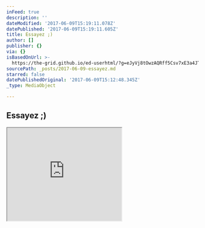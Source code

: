 ```yaml
---
inFeed: true
description: ''
dateModified: '2017-06-09T15:19:11.078Z'
datePublished: '2017-06-09T15:19:11.605Z'
title: Essayez ;)
author: []
publisher: {}
via: {}
isBasedOnUrl: >-
  https://the-grid.github.io/ed-userhtml/?g=eJyVj8tOwzAQRff5Csv7xE3a4JTakRB_wS52xo82JJFn2gq-npRAxQrEaqQ79xzpqiGOJ5Zg0BzpbQAMAMRZSOA0D0QzPgrRIQJhbvuxeI_ew1TY6VVcyhypMwOI7xCRM9FmCm2KMzFM9t-OI_JWiVVwN7Xs5fP7NMeCphOMTDOeyhp6Kd1e9g-2KetK7pw0e2iaqjNNbfjhV8_Qjf7cebipXPqj_DyNLvriCiaRXQhKZ_hBZKqPlwVcN7Bsvfk19hT0ttrckwDRB9LVbtOyTH1tXkBx4z8AJL6FAg
sourcePath: _posts/2017-06-09-essayez.md
starred: false
datePublishedOriginal: '2017-06-09T15:12:48.345Z'
_type: MediaObject

---
```

## Essayez ;)

<iframe src="https://the-grid.github.io/ed-userhtml/?g=eJyVj0FOwzAQRfc5hfHecRMakoJtCXELdo4zsU1DEnmmreD0pKStWIFYjfTnvyd9dSeEGuK4ZwkGzZE-BsAAQJyFBL3mgWjGRyktIhAK1435Z_QeptxN7_JYCCTbDiCvISJn0ghhMoUuxZkYJvdvzRtyo-QquJkMe_3-Ps8xp2kPI9OMp6KCrq77Xd09uKaoynrb1-0Omqa0bVO1_OlXz2BHf7Aezqo-_VF-mcY--vwEbSK3EJQO8IPIVBePC7huYNl6xSl2FPR9ubklAaIPpMvtxrBMXTYvoDzzX1X6hlE" height="244" style=""></iframe>